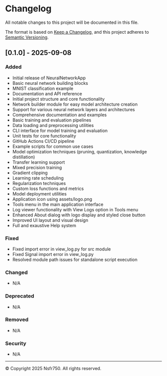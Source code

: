 # Changelog

All notable changes to this project will be documented in this file.

The format is based on [Keep a Changelog](https://keepachangelog.com/en/1.0.0/),
and this project adheres to [Semantic Versioning](https://semver.org/spec/v2.0.0.html).

## [0.1.0] - 2025-09-08

### Added

- Initial release of NeuralNetworkApp
- Basic neural network building blocks
- MNIST classification example
- Documentation and API reference
- Initial project structure and core functionality
- Network builder module for easy model architecture creation
- Support for various neural network layers and architectures
- Comprehensive documentation and examples
- Basic training and evaluation pipelines
- Data loading and preprocessing utilities
- CLI interface for model training and evaluation
- Unit tests for core functionality
- GitHub Actions CI/CD pipeline
- Example scripts for common use cases
- Model optimization techniques (pruning, quantization, knowledge distillation)
- Transfer learning support
- Mixed precision training
- Gradient clipping
- Learning rate scheduling
- Regularization techniques
- Custom loss functions and metrics
- Model deployment utilities
- Application icon using assets/logo.png
- Tools menu in the main application interface
- Log viewer functionality with View Logs option in Tools menu
- Enhanced About dialog with logo display and styled close button
- Improved UI layout and visual design
- Full and exaustive Help system

### Fixed

- Fixed import error in view_log.py for src module
- Fixed Signal import error in view_log.py
- Resolved module path issues for standalone script execution

### Changed

- N/A

### Deprecated

- N/A

### Removed

- N/A

### Security

- N/A

---

© Copyright 2025 Nsfr750. All rights reserved.
